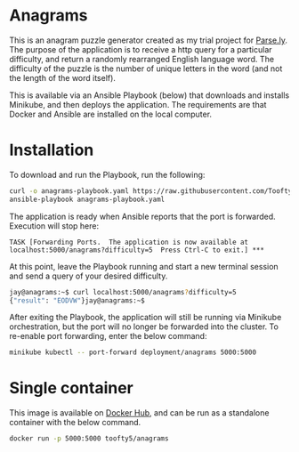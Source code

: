 # Anagrams

This is an anagram puzzle generator created as my trial project for [Parse.ly](http://parse.ly).  The purpose of the application is to receive a http query for a particular difficulty, and return a randomly rearranged English language word.  The difficulty of the puzzle is the number of unique letters in the word (and not the length of the word itself).

This is available via an Ansible Playbook (below) that downloads and installs Minikube, and then deploys the application.  The requirements are that Docker and Ansible are installed on the local computer.


# Installation
To download and run the Playbook, run the following:

```bash
curl -o anagrams-playbook.yaml https://raw.githubusercontent.com/Toofty5/anagrams/master/anagrams-playbook.yaml && \
ansible-playbook anagrams-playbook.yaml
```

The application is ready when Ansible reports that the port is forwarded.  Execution will stop here:
```
TASK [Forwarding Ports.  The application is now available at localhost:5000/anagrams?difficulty=5  Press Ctrl-C to exit.] ***
```

At this point, leave the Playbook running and start a new terminal session and send a query of your desired difficulty.
```bash
jay@anagrams:~$ curl localhost:5000/anagrams?difficulty=5
{"result": "EODVW"}jay@anagrams:~$ 
```

After exiting the Playbook, the application will still be running via Minikube orchestration, but the port will no longer be forwarded into the cluster.  To re-enable port forwarding, enter the below command:
```bash
minikube kubectl -- port-forward deployment/anagrams 5000:5000 
```


# Single container
This image is available on [Docker Hub](https://hub.docker.com/repository/docker/toofty5/anagrams), and can be run as a standalone container with the below command.
```bash
docker run -p 5000:5000 toofty5/anagrams
```
